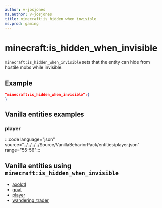 ```yaml
---
author: v-josjones
ms.author: v-josjones
title: minecraft:is_hidden_when_invisible
ms.prod: gaming
---
```


# minecraft:is_hidden_when_invisible

`minecraft:is_hidden_when_invisible` sets that the entity can hide from hostile mobs while invisible.

## Example

```json
"minecraft:is_hidden_when_invisible":{
}
```

## Vanilla entities examples

### player

:::code language="json" source="../../../../Source/VanillaBehaviorPack/entities/player.json" range="55-56":::

## Vanilla entities using `minecraft:is_hidden_when_invisible`

- [axolotl](../../../../Source/VanillaBehaviorPack_Snippets/entities/axolotl.md)
- [goat](../../../../Source/VanillaBehaviorPack_Snippets/entities/goat.md)
- [player](../../../../Source/VanillaBehaviorPack_Snippets/entities/player.md)
- [wandering_trader](../../../../Source/VanillaBehaviorPack_Snippets/entities/wandering_trader.md)
